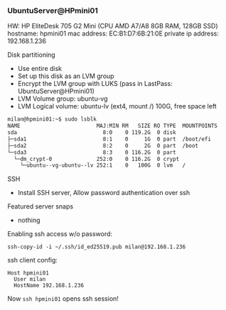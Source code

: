 ### UbuntuServer@HPmini01

HW: HP EliteDesk 705 G2 Mini (CPU AMD A7/A8 8GB RAM, 128GB SSD)
hostname: hpmini01
mac address: EC:B1:D7:6B:21:0E
private ip address: 192.168.1.236

Disk partitioning

- Use entire disk
- Set up this disk as an LVM group
- Encrypt the LVM group with LUKS (pass in LastPass: UbuntuServer@HPmini01)
- LVM Volume group: ubuntu-vg
- LVM Logical volume: ubuntu-lv (ext4, mount /) 100G, free space left

```bash
milan@hpmini01:~$ sudo lsblk
NAME                        MAJ:MIN RM   SIZE RO TYPE  MOUNTPOINTS
sda                           8:0    0 119.2G  0 disk
├─sda1                        8:1    0     1G  0 part  /boot/efi
├─sda2                        8:2    0     2G  0 part  /boot
└─sda3                        8:3    0 116.2G  0 part
  └─dm_crypt-0              252:0    0 116.2G  0 crypt
    └─ubuntu--vg-ubuntu--lv 252:1    0   100G  0 lvm   /
```

SSH
- Install SSH server, Allow password authentication over ssh

Featured server snaps
- nothing

Enabling ssh access w/o password:

`ssh-copy-id -i ~/.ssh/id_ed25519.pub milan@192.168.1.236`

ssh client config:

```
Host hpmini01
  User milan
  HostName 192.168.1.236 
```

Now `ssh hpmini01` opens ssh session!

